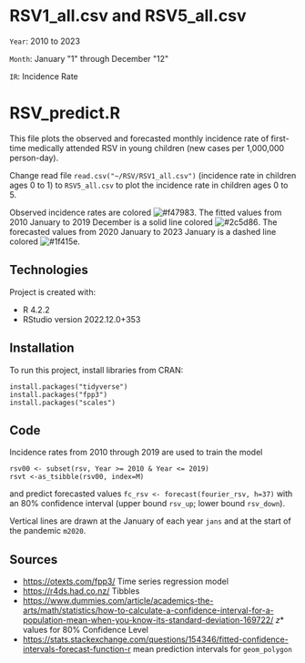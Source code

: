 # RSV1_all.csv and RSV5_all.csv
`Year`: 2010 to 2023

`Month`: January "1" through December "12"

`IR`: Incidence Rate

# RSV_predict.R
This file plots the observed and forecasted monthly incidence rate of first-time medically attended RSV in young children (new cases per 1,000,000 person-day).

Change read file `read.csv("~/RSV/RSV1_all.csv")` (incidence rate in children ages 0 to 1) to `RSV5_all.csv` to plot the incidence rate in children ages 0 to 5.

Observed incidence rates are colored ![#f47983](https://placehold.co/15x15/f47983/f47983.png). The fitted values from 2010 January to 2019 December is a solid line colored ![#2c5d86](https://placehold.co/15x15/2c5d86/2c5d86.png). The forecasted values from 2020 January to 2023 January is a dashed line colored ![#1f415e](https://placehold.co/15x15/1f415e/1f415e.png).

## Technologies
Project is created with:
* R 4.2.2
* RStudio version 2022.12.0+353

## Installation
To run this project, install libraries from CRAN:
```
install.packages("tidyverse")
install.packages("fpp3")
install.packages("scales")
```

## Code
Incidence rates from 2010 through 2019 are used to train the model
```
rsv00 <- subset(rsv, Year >= 2010 & Year <= 2019)
rsvt <-as_tsibble(rsv00, index=M)
```
and predict forecasted values `fc_rsv <- forecast(fourier_rsv, h=37)` with an 80% confidence interval (upper bound `rsv_up`; lower bound `rsv_down`).

Vertical lines are drawn at the January of each year `jans` and at the start of the pandemic `m2020`.

## Sources
* https://otexts.com/fpp3/ Time series regression model
* https://r4ds.had.co.nz/ Tibbles
* https://www.dummies.com/article/academics-the-arts/math/statistics/how-to-calculate-a-confidence-interval-for-a-population-mean-when-you-know-its-standard-deviation-169722/ _z_* values for 80% Confidence Level
* https://stats.stackexchange.com/questions/154346/fitted-confidence-intervals-forecast-function-r mean prediction intervals for `geom_polygon`
